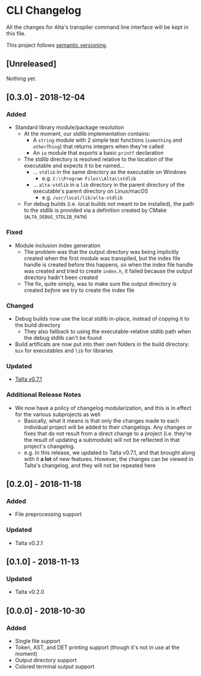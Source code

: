 # CLI Changelog
All the changes for Alta's transpiler command line interface will be kept in this file.

This project follows [semantic versioning](https://semver.org).

## [Unreleased]
Nothing yet.

## [0.3.0] - 2018-12-04
### Added
  * Standard library module/package resolution
    * At the moment, our stdlib implementation contains:
      * A `string` module with 2 simple test functions (`something` and `otherThing`) that returns integers when they're called
      * An `io` module that exports a basic `printf` declaration
    * The stdlib directory is resolved relative to the location of the executable and expects it to be named...
      * ... `stdlib` in the same directory as the executable on Windows
        * e.g. `C:\\Program Files\\Alta\\stdlib`
      * ... `alta-stdlib` in a `lib` directory in the parent directory of the executable's parent directory on Linux/macOS
        * e.g. `/usr/local/lib/alta-stdlib`
    * For debug builds (i.e. local builds not meant to be installed), the path to the stdlib is provided via a definition created by CMake (`ALTA_DEBUG_STDLIB_PATH`)
### Fixed
  * Module inclusion index generation
    * The problem was that the output directory was being implicitly created when the first module was transpiled, but the index file handle is created before this happens, so when the index file handle was created and tried to create `index.h`, it failed because the output directory hadn't been created
    * The fix, quite simply, was to make sure the output directory is created *before* we try to create the index file
### Changed
  * Debug builds now use the local stdlib in-place, instead of copying it to the build directory
    * They also fallback to using the executable-relative stdlib path when the debug stdlib can't be found
  * Build artificats are now put into their own folders in the build directory: `bin` for executables and `lib` for libraries
### Updated
  * [Talta v0.7.1](https://github.com/alta-lang/talta/tree/v0.7.1)
### Additional Release Notes
  * We now have a policy of changelog modularization, and this is in effect for the various subprojects as well
    * Basically, what it means is that only the changes made to each individual project will be added to their changelogs. Any changes or fixes that do not result from a direct change to a project (i.e. they're the result of updating a submodule) will not be reflected in that project's changelog.
    * e.g. In this release, we updated to Talta v0.7.1, and that brought along with it **a lot** of new features. However, the changes can be viewed in Talta's changelog, and they will not be repeated here

## [0.2.0] - 2018-11-18
### Added
  * File preprocessing support
### Updated
  * Talta v0.2.1

## [0.1.0] - 2018-11-13
### Updated
  * Talta v0.2.0

## [0.0.0] - 2018-10-30
### Added
  * Single file support
  * Token, AST, and DET printing support (though it's not in use at the moment)
  * Output directory support
  * Colored terminal output support
